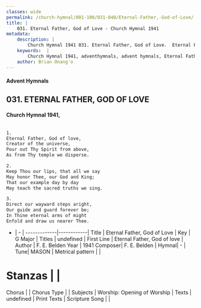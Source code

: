 ```yaml
---
classes: wide
permalink: /church-hymnal/001-100/031-040/Eternal-Father,-God-of-Love/
title: |
    031. Eternal Father, God of Love - Church Hymnal 1941
metadata:
    description: |
        Church Hymnal 1941 031. Eternal Father, God of Love.  Eternal Father, God of love,  Creator of the universe,  Pour out Thy Spirit from above,  As from Thy temple we disperse.  
    keywords:  |
        Church Hymnal 1941, adventhymnals, advent hymnals, Eternal Father, God of Love, Eternal Father, God of love. 
    author: Brian Onang'o
---
```


#### Advent Hymnals
## 031. ETERNAL FATHER, GOD OF LOVE
####  Church Hymnal 1941,

```txt

1.
Eternal Father, God of love, 
Creator of the universe, 
Pour out Thy Spirit from above, 
As from Thy temple we disperse. 

2.
Keep Thou our lips, that all we say 
May honor Thee, our God and King; 
That our example day by day 
May teach the sacred truths we sing. 

3.
Direct our wayward steps aright, 
Our guide and guard forever be; 
In Thine eternal arms of might 
Enfold and draw us nearer Thee.


```

- |   -  |
-------------|------------|
Title | Eternal Father, God of Love |
Key | G Major |
Titles | undefined |
First Line | Eternal Father, God of love |
Author | F. E. Belden
Year | 1941
Composer| F. E. Belden |
Hymnal|  - |
Tune| MASON |
Metrical pattern | |
# Stanzas |  |
Chorus |  |
Chorus Type |  |
Subjects | Worship: Opening of Worship |
Texts | undefined |
Print Texts | 
Scripture Song |  |
    
